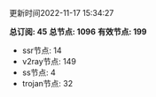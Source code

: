 更新时间2022-11-17 15:34:27

**总订阅: 45**
**总节点: 1096**
**有效节点: 199**
- ssr节点: 14
- v2ray节点: 149
- ss节点: 4
- trojan节点: 32
